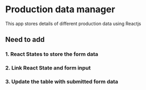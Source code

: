 # Production data manager

This app stores details of different production data using Reactjs

## Need to add
### 1. React States to store the form data
### 2. Link React State and form input
### 3. Update the table with submitted form data
